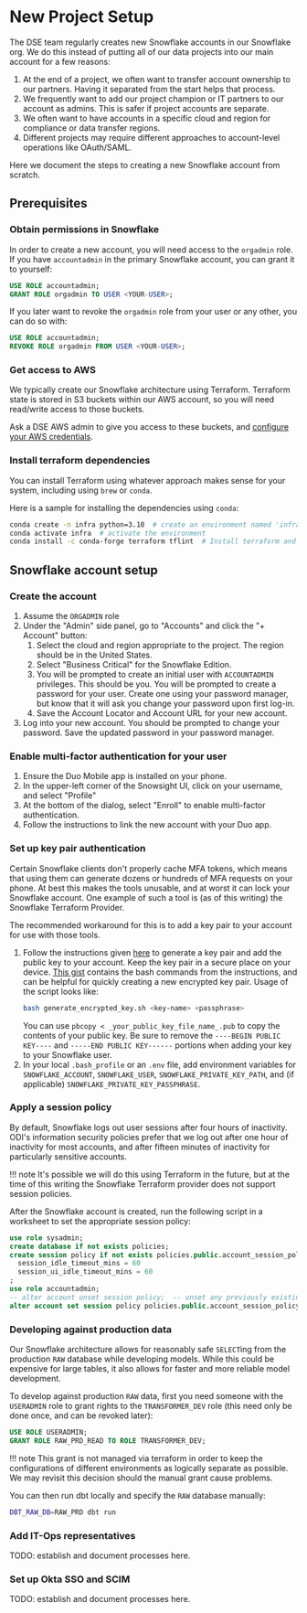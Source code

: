 # New Project Setup

The DSE team regularly creates new Snowflake accounts in our Snowflake org.
We do this instead of putting all of our data projects into our main account for a few reasons:

1. At the end of a project, we often want to transfer account ownership to our partners.
    Having it separated from the start helps that process.
1. We frequently want to add our project champion or IT partners to our account as admins.
    This is safer if project accounts are separate.
1. We often want to have accounts in a specific cloud and region for compliance or data transfer regions.
1. Different projects may require different approaches to account-level operations like OAuth/SAML.

Here we document the steps to creating a new Snowflake account from scratch.

## Prerequisites

### Obtain permissions in Snowflake

In order to create a new account, you will need access to the `orgadmin` role.
If you have `accountadmin` in the primary Snowflake account, you can grant it to yourself:

```sql
USE ROLE accountadmin;
GRANT ROLE orgadmin TO USER <YOUR-USER>;
```

If you later want to revoke the `orgadmin` role from your user or any other, you can do so with:

```sql
USE ROLE accountadmin;
REVOKE ROLE orgadmin FROM USER <YOUR-USER>;
```

### Get access to AWS

We typically create our Snowflake architecture using Terraform.
Terraform state is stored in S3 buckets within our AWS account,
so you will need read/write access to those buckets.

Ask a DSE AWS admin to give you access to these buckets,
and [configure your AWS credentials](../code/local-setup.md#aws).


### Install terraform dependencies

You can install Terraform using whatever approach makes sense for your system,
including using `brew` or `conda`.

Here is a sample for installing the dependencies using `conda`:

```bash
conda create -n infra python=3.10  # create an environment named 'infra'
conda activate infra  # activate the environment
conda install -c conda-forge terraform tflint  # Install terraform and tflint
```

## Snowflake account setup

### Create the account

1. Assume the `ORGADMIN` role
1. Under the "Admin" side panel, go to "Accounts" and click the "+ Account" button:
    1. Select the cloud and region appropriate to the project. The region should be in the United States.
    1. Select "Business Critical" for the Snowflake Edition.
    1. You will be prompted to create an initial user with `ACCOUNTADMIN` privileges. This should be you.
        You will be prompted to create a password for your user. Create one using your password manager,
        but know that it will ask you change your password upon first log-in.
    1. Save the Account Locator and Account URL for your new account.
1. Log into your new account. You should be prompted to change your password. Save the updated password in your password manager.

### Enable multi-factor authentication for your user

1. Ensure the Duo Mobile app is installed on your phone.
1. In the upper-left corner of the Snowsight UI, click on your username, and select "Profile"
1. At the bottom of the dialog, select "Enroll" to enable multi-factor authentication.
1. Follow the instructions to link the new account with your Duo app.

### Set up key pair authentication

Certain Snowflake clients don't properly cache MFA tokens,
which means that using them can generate dozens or hundreds of MFA requests on your phone.
At best this makes the tools unusable, and at worst it can lock your Snowflake account.
One example of such a tool is (as of this writing) the Snowflake Terraform Provider.

The recommended workaround for this is to add a key pair to your account for use with those tools.

1. Follow the instructions given [here](https://docs.snowflake.com/en/user-guide/key-pair-auth#configuring-key-pair-authentication)
    to generate a key pair and add the public key to your account.
    Keep the key pair in a secure place on your device.
    [This gist](https://gist.github.com/ian-r-rose/1c714ee04be53f7a3fd80322e1a22c27)
    contains the bash commands from the instructions,
    and can be helpful for quickly creating a new encrypted key pair.
    Usage of the script looks like:
    ```bash
    bash generate_encrypted_key.sh <key-name> <passphrase>
    ```
    You can use `pbcopy < _your_public_key_file_name_.pub` to copy the contents of your public key.
    Be sure to remove the `----BEGIN PUBLIC KEY----` and `-----END PUBLIC KEY------` portions
    when adding your key to your Snowflake user.
1. In your local `.bash_profile` or an `.env` file, add environment variables for
    `SNOWFLAKE_ACCOUNT`, `SNOWFLAKE_USER`, `SNOWFLAKE_PRIVATE_KEY_PATH`,
    and (if applicable) `SNOWFLAKE_PRIVATE_KEY_PASSPHRASE`.

### Apply a session policy

By default, Snowflake logs out user sessions after four hours of inactivity.
ODI's information security policies prefer that we log out after one hour of inactivity for most accounts,
and after fifteen minutes of inactivity for particularly sensitive accounts.

!!! note
    It's possible we will do this using Terraform in the future,
    but at the time of this writing the Snowflake Terraform provider does not support session policies.

After the Snowflake account is created, run the following script in a worksheet
to set the appropriate session policy:

```sql
use role sysadmin;
create database if not exists policies;
create session policy if not exists policies.public.account_session_policy
  session_idle_timeout_mins = 60
  session_ui_idle_timeout_mins = 60
;
use role accountadmin;
-- alter account unset session policy;  -- unset any previously existing session policy
alter account set session policy policies.public.account_session_policy;
```

### Developing against production data

Our Snowflake architecture allows for reasonably safe `SELECT`ing from the production `RAW` database while developing models.
While this could be expensive for large tables,
it also allows for faster and more reliable model development.

To develop against production `RAW` data, first you need someone with the `USERADMIN` role to grant rights to the `TRANSFORMER_DEV` role
(this need only be done once, and can be revoked later):

```sql
USE ROLE USERADMIN;
GRANT ROLE RAW_PRD_READ TO ROLE TRANSFORMER_DEV;
```

!!! note
    This grant is not managed via terraform in order to keep the configurations of
    different environments as logically separate as possible. We may revisit this
    decision should the manual grant cause problems.

You can then run dbt locally and specify the `RAW` database manually:

```bash
DBT_RAW_DB=RAW_PRD dbt run
```

### Add IT-Ops representatives

TODO: establish and document processes here.

### Set up Okta SSO and SCIM

TODO: establish and document processes here.
